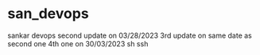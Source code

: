 # san_devops
sankar devops
second update on 03/28/2023
3rd update on same date as second one
4th one on 30/03/2023
sh
ssh


